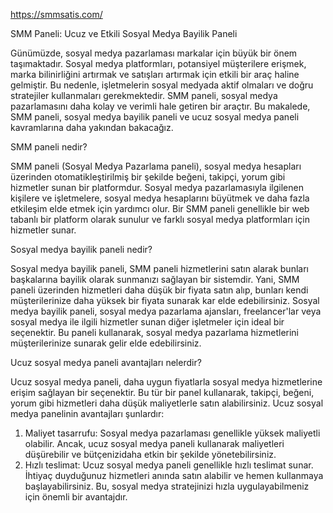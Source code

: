 https://smmsatis.com/

SMM Paneli: Ucuz ve Etkili Sosyal Medya Bayilik Paneli

Günümüzde, sosyal medya pazarlaması markalar için büyük bir önem taşımaktadır. Sosyal medya platformları, potansiyel müşterilere erişmek, marka bilinirliğini artırmak ve satışları artırmak için etkili bir araç haline gelmiştir. Bu nedenle, işletmelerin sosyal medyada aktif olmaları ve doğru stratejiler kullanmaları gerekmektedir. SMM paneli, sosyal medya pazarlamasını daha kolay ve verimli hale getiren bir araçtır. Bu makalede, SMM paneli, sosyal medya bayilik paneli ve ucuz sosyal medya paneli kavramlarına daha yakından bakacağız.

SMM paneli nedir?

SMM paneli (Sosyal Medya Pazarlama paneli), sosyal medya hesapları üzerinden otomatikleştirilmiş bir şekilde beğeni, takipçi, yorum gibi hizmetler sunan bir platformdur. Sosyal medya pazarlamasıyla ilgilenen kişilere ve işletmelere, sosyal medya hesaplarını büyütmek ve daha fazla etkileşim elde etmek için yardımcı olur. Bir SMM paneli genellikle bir web tabanlı bir platform olarak sunulur ve farklı sosyal medya platformları için hizmetler sunar.

Sosyal medya bayilik paneli nedir?

Sosyal medya bayilik paneli, SMM paneli hizmetlerini satın alarak bunları başkalarına bayilik olarak sunmanızı sağlayan bir sistemdir. Yani, SMM paneli üzerinden hizmetleri daha düşük bir fiyata satın alıp, bunları kendi müşterilerinize daha yüksek bir fiyata sunarak kar elde edebilirsiniz. Sosyal medya bayilik paneli, sosyal medya pazarlama ajansları, freelancer'lar veya sosyal medya ile ilgili hizmetler sunan diğer işletmeler için ideal bir seçenektir. Bu paneli kullanarak, sosyal medya pazarlama hizmetlerini müşterilerinize sunarak gelir elde edebilirsiniz.

Ucuz sosyal medya paneli avantajları nelerdir?

Ucuz sosyal medya paneli, daha uygun fiyatlarla sosyal medya hizmetlerine erişim sağlayan bir seçenektir. Bu tür bir panel kullanarak, takipçi, beğeni, yorum gibi hizmetleri daha düşük maliyetlerle satın alabilirsiniz. Ucuz sosyal medya panelinin avantajları şunlardır:

1. Maliyet tasarrufu: Sosyal medya pazarlaması genellikle yüksek maliyetli olabilir. Ancak, ucuz sosyal medya paneli kullanarak maliyetleri düşürebilir ve bütçenizidaha etkin bir şekilde yönetebilirsiniz.
2. Hızlı teslimat: Ucuz sosyal medya paneli genellikle hızlı teslimat sunar. İhtiyaç duyduğunuz hizmetleri anında satın alabilir ve hemen kullanmaya başlayabilirsiniz. Bu, sosyal medya stratejinizi hızla uygulayabilmeniz için önemli bir avantajdır.

